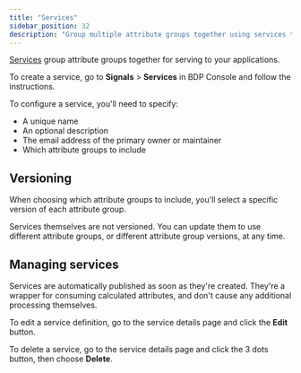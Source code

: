 ```yaml
---
title: "Services"
sidebar_position: 32
description: "Group multiple attribute groups together using services to create stable interfaces for consuming calculated attributes in applications."
---
```


[Services](/docs/signals/concepts/index.md#services) group attribute groups together for serving to your applications.

To create a service, go to **Signals** > **Services** in BDP Console and follow the instructions.

<!-- TODO image create service page-->

To configure a service, you'll need to specify:
* A unique name
* An optional description
* The email address of the primary owner or maintainer
* Which attribute groups to include

## Versioning

When choosing which attribute groups to include, you'll select a specific version of each attribute group.

Services themselves are not versioned. You can update them to use different attribute groups, or different attribute group versions, at any time.

<!-- TODO image create service page showing group versions -->

## Managing services

Services are automatically published as soon as they're created. They're a wrapper for consuming calculated attributes, and don't cause any additional processing themselves.

To edit a service definition, go to the service details page and click the **Edit** button.

<!-- TODO image details page -->

To delete a service, go to the service details page and click the 3 dots button, then choose **Delete**.

<!-- TODO image details page button -->
